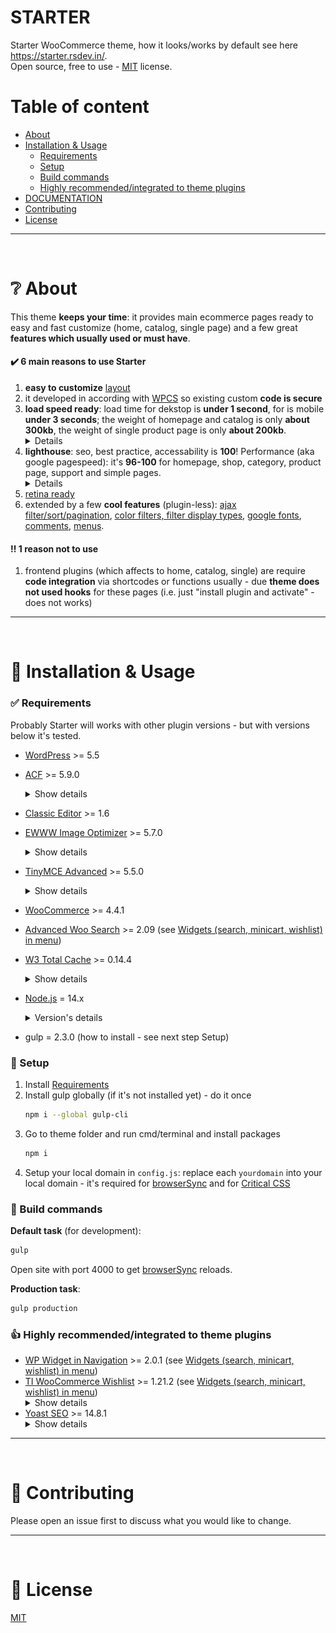 # STARTER

Starter WooCommerce theme, how it looks/works by default see here https://starter.rsdev.in/.  
Open source, free to use - [MIT](https://choosealicense.com/licenses/mit/) license.



# Table of content

- [About](#-about)
- [Installation & Usage](#-installation--usage)
  - [Requirements](#-requirements)
  - [Setup](#-setup)
  - [Build commands](#-build-commands)
  - [Highly recommended/integrated to theme plugins](#-highly-recommendedintegrated-to-theme-plugins)
- [DOCUMENTATION](https://github.com/chyvak1831/starter/wiki)
- [Contributing](#-contributing)
- [License](#-license)
***
<br>



# ❔ About
This theme **keeps your time**: it provides main ecommerce pages ready to easy and fast customize (home, catalog, single page) and a few great **features which usually used or must have**.

#### ✔️ 6 main reasons to use Starter
1. **easy to customize** [layout](https://github.com/chyvak1831/starter/wiki/Templates)  
2. it developed in according with [WPCS](https://github.com/WordPress/WordPress-Coding-Standards) so existing custom **code is secure**  
3. **load speed ready**: load time for dekstop is **under 1 second**, for is mobile **under 3 seconds**; the weight of homepage and catalog is only **about 300kb**, the weight of single product page is only **about 200kb**.
    <details><summary>Details</summary>
   <img src="https://raw.githubusercontent.com/chyvak1831/starter_img/master/archive/v1.2.0/screenshots/weight_shop.jpg" alt="Weight shop page">
   <img src="https://raw.githubusercontent.com/chyvak1831/starter_img/master/archive/v1.2.0/screenshots/weight_single.jpg" alt="Weight single product page">
   <strong>Please note</strong>: load time and weight of pages described above - it's Starter as is, without any third-party resources. When you'll add google analitycs, gtm etc - it will down and it's ok.</details>  
4. **lighthouse**: seo, best practice, accessability is **100**! Performance (aka google pagespeed): it's **96-100** for homepage, shop, category, product page, support and simple pages.
    <details><summary>Details</summary>
   <img src="https://raw.githubusercontent.com/chyvak1831/starter_img/master/archive/v1.2.0/screenshots/lighthouse.jpg" alt="Lighthouse">
   <strong>Please note #1</strong>: lighthouse metrics described above - it's Starter as is, without any third-party resources. When you'll add google analitycs, gtm etc - it will down and it's ok.  
   <strong>Please note #2</strong>: Performance metric is vary from time to time +-5 points and it's ok.</details> 
5. [retina ready](https://github.com/chyvak1831/starter/wiki/Images)  
6. extended by a few **cool features** (plugin-less): [ajax filter/sort/pagination](https://github.com/chyvak1831/starter/wiki/Filters), [color filters, filter display types](https://github.com/chyvak1831/starter/wiki/Filters), [google fonts](https://github.com/chyvak1831/starter/wiki/Fonts), [comments](https://github.com/chyvak1831/starter/wiki/Comments), [menus](https://github.com/chyvak1831/starter/wiki/Menus).  

#### ‼️ 1 reason not to use
1. frontend plugins (which affects to home, catalog, single) are require **code integration** via shortcodes or functions usually - due **theme does not used hooks** for these pages (i.e. just "install plugin and activate" - does not works)
***
<br>



# 🔧 Installation & Usage

### ✅ Requirements
Probably Starter will works with other plugin versions - but with versions below it's tested.
* [WordPress](https://wordpress.org/) >= 5.5
* [ACF](https://wordpress.org/plugins/advanced-custom-fields/) >= 5.9.0
  <details><summary>Show details</summary>
  You can to install: <strong>"ACF Pro"</strong> - <em>all features available</em> or <strong>Basic ACF</strong> - <em>is not available Home Page features</em> and you'll not see <em>comment images</em> in admin due gallery and repeater features are not available in free version.<br>
  After installation go to ACF and sync fields.
  <img src="https://raw.githubusercontent.com/chyvak1831/starter_img/master/archive/v1.2.0/screenshots/acf_sync.jpg" alt="ACF sync settings"></details>
* [Classic Editor](https://wordpress.org/plugins/classic-editor/) >= 1.6
* [EWWW Image Optimizer](https://wordpress.org/plugins/ewww-image-optimizer/) >= 5.7.0
  <details><summary>Show details</summary>
  After installation go to EWWW setting and enable 'WebP Conversion' & 'Force WebP'.
  <img src="https://raw.githubusercontent.com/chyvak1831/starter_img/master/archive/v1.2.0/screenshots/ewww.jpg" alt="EWWW settings"></details>
*  [TinyMCE Advanced](https://wordpress.org/plugins/tinymce-advanced/) >= 5.5.0
    <details><summary>Show details</summary>
    After installation copy settings
    
      ```json
      {
        "settings": {
          "toolbar_1":"bold,italic,underline,forecolor,blockquote,bullist,numlist,alignleft,aligncenter,alignright,alignjustify,link,unlink,undo,redo,wp_adv",
          "toolbar_2":"formatselect,fontselect,fontsizeselect,styleselect,pastetext,removeformat,fullscreen",
          "toolbar_3":"",
          "toolbar_4":"",
          "options":"advlist,menubar_block,merge_toolbars",
          "plugins":"advlist",
          "toolbar_block":"core\/image,core\/image",
          "toolbar_block_side":"tadv\/sup,tadv\/sub,core\/strikethrough,core\/code,tadv\/mark,tadv\/removeformat",
          "panels_block":"tadv\/color-panel,tadv\/background-color-panel",
          "toolbar_classic_block":"formatselect,bold,italic,blockquote,bullist,numlist,alignleft,aligncenter,alignright,link,forecolor,backcolor,table,wp_help"
        },
        "admin_settings": {
          "options":"hybrid_mode,classic_paragraph_block,table_resize_bars,table_grid,table_tab_navigation,table_advtab",
          "disabled_editors":""
        }
      }
    ```
    Go to settings 
    <img src="https://raw.githubusercontent.com/chyvak1831/starter_img/master/archive/v1.2.0/screenshots/wysiwyg/wysiwyg_01.jpg" alt="TinyMCE settings 1">
    <img src="https://raw.githubusercontent.com/chyvak1831/starter_img/master/archive/v1.2.0/screenshots/wysiwyg/wysiwyg_02.jpg" alt="TinyMCE settings 2">
    And paste here
    <img src="https://raw.githubusercontent.com/chyvak1831/starter_img/master/archive/v1.2.0/screenshots/wysiwyg/wysiwyg_03.jpg" alt="TinyMCE settings 3">
    </details>
* [WooCommerce](https://wordpress.org/plugins/woocommerce/) >= 4.4.1
* [Advanced Woo Search](https://wordpress.org/plugins/advanced-woo-search/) >= 2.09 (see [Widgets (search, minicart, wishlist) in menu](https://github.com/chyvak1831/starter/wiki/Menus))
* [W3 Total Cache](https://wordpress.org/plugins/w3-total-cache/) >= 0.14.4
  <details><summary>Show details</summary>
  W3TC used for optimize page cache and js only.
  <img src="https://raw.githubusercontent.com/chyvak1831/starter_img/master/archive/v1.2.0/screenshots/w3tc_01.jpg" alt="W3TC settings 1">
  <img src="https://raw.githubusercontent.com/chyvak1831/starter_img/master/archive/v1.2.0/screenshots/w3tc_02.jpg" alt="W3TC settings 2"></details>
* [Node.js](https://nodejs.org/) = 14.x
    <details><summary>Version's details</summary>
      Tested with versions <a href="https://nodejs.org/download/release/v14.8.0/">v14.8.0</a> and <a href="https://nodejs.org/download/release/v14.15.3/">v14.15.3</a>, but it should works with any 14.x version.<br>
      Due short life-cycle of node <a href="https://nodejs.org/en/about/releases/">v15</a> Starter <strong>will never officially compatible with node v15</strong>.
    </details>
* gulp = 2.3.0 (how to install - see next step Setup)

### 🔧 Setup
1. Install [Requirements](#-requirements)
2. Install gulp globally (if it's not installed yet) - do it once
    ```bash
    npm i --global gulp-cli
    ```
3. Go to theme folder and run cmd/terminal and install packages
    ```bash
    npm i
    ```
4. Setup your local domain in `config.js`: replace each `yourdomain` into your local domain - it's required for [browserSync](https://browsersync.io/docs/gulp) and for [Critical CSS](https://github.com/chyvak1831/starter/wiki/CSS)

### 🚀 Build commands

**Default task** (for development):
  ```bash
  gulp
  ```  
Open site with port 4000 to get [browserSync](https://browsersync.io/docs/gulp) reloads.

**Production task**:
  ```bash
  gulp production
  ```


### 👍 Highly recommended/integrated to theme plugins
* [WP Widget in Navigation](https://wordpress.org/plugins/wp-widget-in-navigation/) >= 2.0.1 (see [Widgets (search, minicart, wishlist) in menu](https://github.com/chyvak1831/starter/wiki/Menus))
* [TI WooCommerce Wishlist](https://wordpress.org/plugins/ti-woocommerce-wishlist/) >= 1.21.2 (see [Widgets (search, minicart, wishlist) in menu](https://github.com/chyvak1831/starter/wiki/Menus))
  <details><summary>Show details</summary>
    After installation go to TI Wishlist and setup minimum recommnded settings. You can to play with other settings.
  <img src="https://raw.githubusercontent.com/chyvak1831/starter_img/master/archive/v1.2.0/screenshots/wishlist/wishlist_01.jpg" alt="TI Wishlist settings 1">
  <img src="https://raw.githubusercontent.com/chyvak1831/starter_img/master/archive/v1.2.0/screenshots/wishlist/wishlist_02.jpg" alt="TI Wishlist settings 2">
  <img src="https://raw.githubusercontent.com/chyvak1831/starter_img/master/archive/v1.2.0/screenshots/wishlist/wishlist_03.jpg" alt="TI Wishlist settings 3">
  <img src="https://raw.githubusercontent.com/chyvak1831/starter_img/master/archive/v1.2.0/screenshots/wishlist/wishlist_04.jpg" alt="TI Wishlist settings 4"></details>
* [Yoast SEO](https://wordpress.org/plugins/wordpress-seo/) >= 14.8.1
  <details><summary>Show details</summary>
  After installation go to SEO->Search Appearance-> tab Breadcrumbs and enable 'Enable Breadcrumbs'
  <img src="https://raw.githubusercontent.com/chyvak1831/starter_img/master/archive/v1.2.0/screenshots/breadcrumb.jpg" alt="Breadcrumbs Yoast SEO"></details>
***
<br>



# 🤝 Contributing
Please open an issue first to discuss what you would like to change.
***
<br>



# 📘 License
[MIT](https://choosealicense.com/licenses/mit/)
